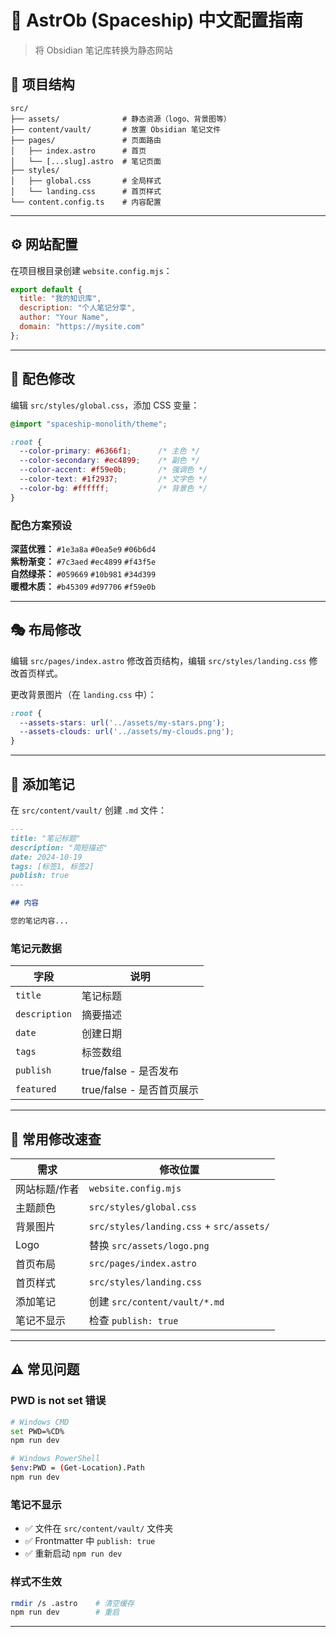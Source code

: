 # 🌌 AstrOb (Spaceship) 中文配置指南

> 将 Obsidian 笔记库转换为静态网站



## 📁 项目结构

```
src/
├── assets/              # 静态资源（logo、背景图等）
├── content/vault/       # 放置 Obsidian 笔记文件
├── pages/               # 页面路由
│   ├── index.astro      # 首页
│   └── [...slug].astro  # 笔记页面
├── styles/
│   ├── global.css       # 全局样式
│   └── landing.css      # 首页样式
└── content.config.ts    # 内容配置
```

---

## ⚙️ 网站配置

在项目根目录创建 `website.config.mjs`：

```javascript
export default {
  title: "我的知识库",
  description: "个人笔记分享",
  author: "Your Name",
  domain: "https://mysite.com"
};
```

---

## 🎨 配色修改

编辑 `src/styles/global.css`，添加 CSS 变量：

```css
@import "spaceship-monolith/theme";

:root {
  --color-primary: #6366f1;      /* 主色 */
  --color-secondary: #ec4899;    /* 副色 */
  --color-accent: #f59e0b;       /* 强调色 */
  --color-text: #1f2937;         /* 文字色 */
  --color-bg: #ffffff;           /* 背景色 */
}
```

### 配色方案预设

**深蓝优雅：** `#1e3a8a` `#0ea5e9` `#06b6d4`  
**紫粉渐变：** `#7c3aed` `#ec4899` `#f43f5e`  
**自然绿茶：** `#059669` `#10b981` `#34d399`  
**暖橙木质：** `#b45309` `#d97706` `#f59e0b`

---

## 🎭 布局修改

编辑 `src/pages/index.astro` 修改首页结构，编辑 `src/styles/landing.css` 修改首页样式。

更改背景图片（在 `landing.css` 中）：

```css
:root {
  --assets-stars: url('../assets/my-stars.png');
  --assets-clouds: url('../assets/my-clouds.png');
}
```

---

## 📝 添加笔记

在 `src/content/vault/` 创建 `.md` 文件：

```markdown
---
title: "笔记标题"
description: "简短描述"
date: 2024-10-19
tags: [标签1, 标签2]
publish: true
---

## 内容

您的笔记内容...
```

### 笔记元数据

| 字段 | 说明 |
|------|------|
| `title` | 笔记标题 |
| `description` | 摘要描述 |
| `date` | 创建日期 |
| `tags` | 标签数组 |
| `publish` | true/false - 是否发布 |
| `featured` | true/false - 是否首页展示 |

---

## 🎯 常用修改速查

| 需求 | 修改位置 |
|------|---------|
| 网站标题/作者 | `website.config.mjs` |
| 主题颜色 | `src/styles/global.css` |
| 背景图片 | `src/styles/landing.css` + `src/assets/` |
| Logo | 替换 `src/assets/logo.png` |
| 首页布局 | `src/pages/index.astro` |
| 首页样式 | `src/styles/landing.css` |
| 添加笔记 | 创建 `src/content/vault/*.md` |
| 笔记不显示 | 检查 `publish: true` |

---

## ⚠️ 常见问题

### PWD is not set 错误

```bash
# Windows CMD
set PWD=%CD%
npm run dev

# Windows PowerShell
$env:PWD = (Get-Location).Path
npm run dev
```

### 笔记不显示

- ✅ 文件在 `src/content/vault/` 文件夹
- ✅ Frontmatter 中 `publish: true`
- ✅ 重新启动 `npm run dev`

### 样式不生效

```bash
rmdir /s .astro    # 清空缓存
npm run dev        # 重启
```

---


